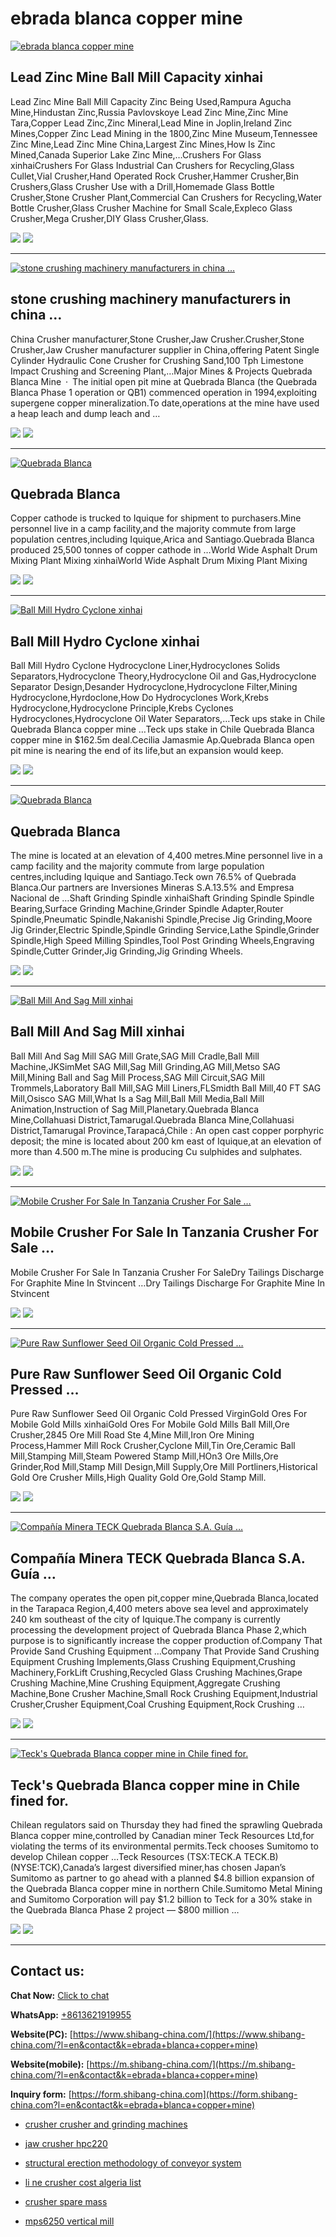 # ebrada blanca copper mine

<a href="https://swt.shibang-china.com/?l=en&img&k=ebrada+blanca+copper+mine" target="_blank">![ebrada blanca copper mine](http://static.shibang-china.com/all-800x300/709.jpg)</a>

## Lead Zinc Mine Ball Mill Capacity xinhai
Lead Zinc Mine Ball Mill Capacity Zinc Being Used,Rampura Agucha Mine,Hindustan Zinc,Russia Pavlovskoye Lead Zinc Mine,Zinc Mine Tara,Copper Lead Zinc,Zinc Mineral,Lead Mine in Joplin,Ireland Zinc Mines,Copper Zinc Lead Mining in the 1800,Zinc Mine Museum,Tennessee Zinc Mine,Lead Zinc Mine China,Largest Zinc Mines,How Is Zinc Mined,Canada Superior Lake Zinc Mine,…Crushers For Glass xinhaiCrushers For Glass Industrial Can Crushers for Recycling,Glass Cullet,Vial Crusher,Hand Operated Rock Crusher,Hammer Crusher,Bin Crushers,Glass Crusher Use with a Drill,Homemade Glass Bottle Crusher,Stone Crusher Plant,Commercial Can Crushers for Recycling,Water Bottle Crusher,Glass Crusher Machine for Small Scale,Expleco Glass Crusher,Mega Crusher,DIY Glass Crusher,Glass.


<a href="https://whatsapp.shibangsoft.com/WhatsApp.php" target="_blank" title="WhatsApp">![](http://static.shibang-china.com/icon/whatsapp.png)</a> <a href="https://swt.shibang-china.com/?l=en&icon&k=ebrada+blanca+copper+mine" target="_blank">![](http://static.shibang-china.com/icon/chat-en.png)</a>

---

<a href="https://swt.shibang-china.com/?l=en&img&k=ebrada+blanca+copper+mine" target="_blank">![stone crushing machinery manufacturers in china …](http://static.shibang-china.com/all-800x300/1430.jpg)</a>

## stone crushing machinery manufacturers in china …
China Crusher manufacturer,Stone Crusher,Jaw Crusher.Crusher,Stone Crusher,Jaw Crusher manufacturer supplier in China,offering Patent Single Cylinder Hydraulic Cone Crusher for Crushing Sand,100 Tph Limestone Impact Crushing and Screening Plant,…Major Mines &amp; Projects Quebrada Blanca Mine&ensp;&#0183;&ensp;The initial open pit mine at Quebrada Blanca (the Quebrada Blanca Phase 1 operation or QB1) commenced operation in 1994,exploiting supergene copper mineralization.To date,operations at the mine have used a heap leach and dump leach and …


<a href="https://whatsapp.shibangsoft.com/WhatsApp.php" target="_blank" title="WhatsApp">![](http://static.shibang-china.com/icon/whatsapp.png)</a> <a href="https://swt.shibang-china.com/?l=en&icon&k=ebrada+blanca+copper+mine" target="_blank">![](http://static.shibang-china.com/icon/chat-en.png)</a>

---

<a href="https://swt.shibang-china.com/?l=en&img&k=ebrada+blanca+copper+mine" target="_blank">![Quebrada Blanca](http://static.shibang-china.com/all-800x300/332.jpg)</a>

## Quebrada Blanca
Copper cathode is trucked to Iquique for shipment to purchasers.Mine personnel live in a camp facility,and the majority commute from large population centres,including Iquique,Arica and Santiago.Quebrada Blanca produced 25,500 tonnes of copper cathode in …World Wide Asphalt Drum Mixing Plant Mixing xinhaiWorld Wide Asphalt Drum Mixing Plant Mixing


<a href="https://whatsapp.shibangsoft.com/WhatsApp.php" target="_blank" title="WhatsApp">![](http://static.shibang-china.com/icon/whatsapp.png)</a> <a href="https://swt.shibang-china.com/?l=en&icon&k=ebrada+blanca+copper+mine" target="_blank">![](http://static.shibang-china.com/icon/chat-en.png)</a>

---

<a href="https://swt.shibang-china.com/?l=en&img&k=ebrada+blanca+copper+mine" target="_blank">![Ball Mill Hydro Cyclone xinhai](http://static.shibang-china.com/all-800x300/615.jpg)</a>

## Ball Mill Hydro Cyclone xinhai
Ball Mill Hydro Cyclone Hydrocyclone Liner,Hydrocyclones Solids Separators,Hydrocyclone Theory,Hydrocyclone Oil and Gas,Hydrocyclone Separator Design,Desander Hydrocyclone,Hydrocyclone Filter,Mining Hydrocyclone,Hyrdoclone,How Do Hydrocyclones Work,Krebs Hydrocyclone,Hydrocyclone Principle,Krebs Cyclones Hydrocyclones,Hydrocyclone Oil Water Separators,…Teck ups stake in Chile Quebrada Blanca copper mine …Teck ups stake in Chile Quebrada Blanca copper mine in $162.5m deal.Cecilia Jamasmie Ap.Quebrada Blanca open pit mine is nearing the end of its life,but an expansion would keep.


<a href="https://whatsapp.shibangsoft.com/WhatsApp.php" target="_blank" title="WhatsApp">![](http://static.shibang-china.com/icon/whatsapp.png)</a> <a href="https://swt.shibang-china.com/?l=en&icon&k=ebrada+blanca+copper+mine" target="_blank">![](http://static.shibang-china.com/icon/chat-en.png)</a>

---

<a href="https://swt.shibang-china.com/?l=en&img&k=ebrada+blanca+copper+mine" target="_blank">![Quebrada Blanca](http://static.shibang-china.com/all-800x300/1380.jpg)</a>

## Quebrada Blanca
The mine is located at an elevation of 4,400 metres.Mine personnel live in a camp facility and the majority commute from large population centres,including Iquique and Santiago.Teck own 76.5% of Quebrada Blanca.Our partners are Inversiones Mineras S.A.13.5% and Empresa Nacional de …Shaft Grinding Spindle xinhaiShaft Grinding Spindle Spindle Bearing,Surface Grinding Machine,Grinder Spindle Adapter,Router Spindle,Pneumatic Spindle,Nakanishi Spindle,Precise Jig Grinding,Moore Jig Grinder,Electric Spindle,Spindle Grinding Service,Lathe Spindle,Grinder Spindle,High Speed Milling Spindles,Tool Post Grinding Wheels,Engraving Spindle,Cutter Grinder,Jig Grinding,Jig Grinding Wheels.


<a href="https://whatsapp.shibangsoft.com/WhatsApp.php" target="_blank" title="WhatsApp">![](http://static.shibang-china.com/icon/whatsapp.png)</a> <a href="https://swt.shibang-china.com/?l=en&icon&k=ebrada+blanca+copper+mine" target="_blank">![](http://static.shibang-china.com/icon/chat-en.png)</a>

---

<a href="https://swt.shibang-china.com/?l=en&img&k=ebrada+blanca+copper+mine" target="_blank">![Ball Mill And Sag Mill xinhai](http://static.shibang-china.com/all-800x300/1195.jpg)</a>

## Ball Mill And Sag Mill xinhai
Ball Mill And Sag Mill SAG Mill Grate,SAG Mill Cradle,Ball Mill Machine,JKSimMet SAG Mill,Sag Mill Grinding,AG Mill,Metso SAG Mill,Mining Ball and Sag Mill Process,SAG Mill Circuit,SAG Mill Trommels,Laboratory Ball Mill,SAG Mill Liners,FLSmidth Ball Mill,40 FT SAG Mill,Osisco SAG Mill,What Is a Sag Mill,Ball Mill Media,Ball Mill Animation,Instruction of Sag Mill,Planetary.Quebrada Blanca Mine,Collahuasi District,Tamarugal.Quebrada Blanca Mine,Collahuasi District,Tamarugal Province,Tarapac&#225;,Chile : An open cast copper porphyric deposit; the mine is located about 200 km east of Iquique,at an elevation of more than 4.500 m.The mine is producing Cu sulphides and sulphates.


<a href="https://whatsapp.shibangsoft.com/WhatsApp.php" target="_blank" title="WhatsApp">![](http://static.shibang-china.com/icon/whatsapp.png)</a> <a href="https://swt.shibang-china.com/?l=en&icon&k=ebrada+blanca+copper+mine" target="_blank">![](http://static.shibang-china.com/icon/chat-en.png)</a>

---

<a href="https://swt.shibang-china.com/?l=en&img&k=ebrada+blanca+copper+mine" target="_blank">![Mobile Crusher For Sale In Tanzania Crusher For Sale …](http://static.shibang-china.com/all-800x300/1090.jpg)</a>

## Mobile Crusher For Sale In Tanzania Crusher For Sale …
Mobile Crusher For Sale In Tanzania Crusher For SaleDry Tailings Discharge For Graphite Mine In Stvincent …Dry Tailings Discharge For Graphite Mine In Stvincent


<a href="https://whatsapp.shibangsoft.com/WhatsApp.php" target="_blank" title="WhatsApp">![](http://static.shibang-china.com/icon/whatsapp.png)</a> <a href="https://swt.shibang-china.com/?l=en&icon&k=ebrada+blanca+copper+mine" target="_blank">![](http://static.shibang-china.com/icon/chat-en.png)</a>

---

<a href="https://swt.shibang-china.com/?l=en&img&k=ebrada+blanca+copper+mine" target="_blank">![Pure Raw Sunflower Seed Oil Organic Cold Pressed …](http://static.shibang-china.com/all-800x300/1123.jpg)</a>

## Pure Raw Sunflower Seed Oil Organic Cold Pressed …
Pure Raw Sunflower Seed Oil Organic Cold Pressed VirginGold Ores For Mobile Gold Mills xinhaiGold Ores For Mobile Gold Mills Ball Mill,Ore Crusher,2845 Ore Mill Road Ste 4,Mine Mill,Iron Ore Mining Process,Hammer Mill Rock Crusher,Cyclone Mill,Tin Ore,Ceramic Ball Mill,Stamping Mill,Steam Powered Stamp Mill,HOn3 Ore Mills,Ore Grinder,Rod Mill,Stamp Mill Design,Mill Supply,Ore Mill Portliners,Historical Gold Ore Crusher Mills,High Quality Gold Ore,Gold Stamp Mill.


<a href="https://whatsapp.shibangsoft.com/WhatsApp.php" target="_blank" title="WhatsApp">![](http://static.shibang-china.com/icon/whatsapp.png)</a> <a href="https://swt.shibang-china.com/?l=en&icon&k=ebrada+blanca+copper+mine" target="_blank">![](http://static.shibang-china.com/icon/chat-en.png)</a>

---

<a href="https://swt.shibang-china.com/?l=en&img&k=ebrada+blanca+copper+mine" target="_blank">![Compa&#241;&#237;a Minera TECK Quebrada Blanca S.A. Gu&#237;a …](http://static.shibang-china.com/all-800x300/1170.jpg)</a>

## Compa&#241;&#237;a Minera TECK Quebrada Blanca S.A. Gu&#237;a …
The company operates the open pit,copper mine,Quebrada Blanca,located in the Tarapaca Region,4,400 meters above sea level and approximately 240 km southeast of the city of Iquique.The company is currently processing the development project of Quebrada Blanca Phase 2,which purpose is to significantly increase the copper production of.Company That Provide Sand Crushing Equipment …Company That Provide Sand Crushing Equipment Crushing Implements,Glass Crushing Equipment,Crushing Machinery,ForkLift Crushing,Recycled Glass Crushing Machines,Grape Crushing Machine,Mine Crushing Equipment,Aggregate Crushing Machine,Bone Crusher Machine,Small Rock Crushing Equipment,Industrial Crusher,Crusher Equipment,Coal Crushing Equipment,Rock Crushing …


<a href="https://whatsapp.shibangsoft.com/WhatsApp.php" target="_blank" title="WhatsApp">![](http://static.shibang-china.com/icon/whatsapp.png)</a> <a href="https://swt.shibang-china.com/?l=en&icon&k=ebrada+blanca+copper+mine" target="_blank">![](http://static.shibang-china.com/icon/chat-en.png)</a>

---

<a href="https://swt.shibang-china.com/?l=en&img&k=ebrada+blanca+copper+mine" target="_blank">![Teck's Quebrada Blanca copper mine in Chile fined for.](http://static.shibang-china.com/all-800x300/797.jpg)</a>

## Teck's Quebrada Blanca copper mine in Chile fined for.
Chilean regulators said on Thursday they had fined the sprawling Quebrada Blanca copper mine,controlled by Canadian miner Teck Resources Ltd,for violating the terms of its environmental permits.Teck chooses Sumitomo to develop Chilean copper …Teck Resources (TSX:TECK.A TECK.B)(NYSE:TCK),Canada’s largest diversified miner,has chosen Japan’s Sumitomo as partner to go ahead with a planned $4.8 billion expansion of the Quebrada Blanca copper mine in northern Chile.Sumitomo Metal Mining and Sumitomo Corporation will pay $1.2 billion to Teck for a 30% stake in the Quebrada Blanca Phase 2 project — $800 million …


<a href="https://whatsapp.shibangsoft.com/WhatsApp.php" target="_blank" title="WhatsApp">![](http://static.shibang-china.com/icon/whatsapp.png)</a> <a href="https://swt.shibang-china.com/?l=en&icon&k=ebrada+blanca+copper+mine" target="_blank">![](http://static.shibang-china.com/icon/chat-en.png)</a>

---
## Contact us:

**Chat Now:** [Click to chat](https://swt.shibang-china.com?l=en&contact&k=ebrada+blanca+copper+mine)

**WhatsApp:**  [+8613621919955](https://whatsapp.shibangsoft.com/WhatsApp.php)

**Website(PC):** [https://www.shibang-china.com/](https://www.shibang-china.com/?l=en&contact&k=ebrada+blanca+copper+mine)

**Website(mobile):** [https://m.shibang-china.com/](https://m.shibang-china.com/?l=en&contact&k=ebrada+blanca+copper+mine)

**Inquiry form:** [https://form.shibang-china.com](https://form.shibang-china.com?l=en&contact&k=ebrada+blanca+copper+mine)

* [crusher crusher and grinding machines](../165/crusher%20crusher%20and%20grinding%20machines.md)

* [jaw crusher hpc220](../169/jaw%20crusher%20hpc220.md)

* [structural erection methodology of conveyor system](../168/structural%20erection%20methodology%20of%20conveyor%20system.md)

* [li ne crusher cost algeria list](../170/li%20ne%20crusher%20cost%20algeria%20list.md)

* [crusher spare mass](../168/crusher%20spare%20mass.md)

* [mps6250 vertical mill](../164/mps6250%20vertical%20mill.md)